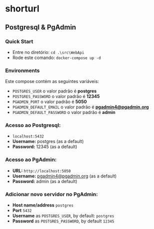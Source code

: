 # shorturl

## Postgresql & PgAdmin

### Quick Start
* Entre no diretório:  `cd .\src\WebApi`
* Rode este comando: `docker-compose up -d`


### Environments
Este compose contém as seguintes variáveis:

* `POSTGRES_USER` o valor padrão é **postgres**
* `POSTGRES_PASSWORD` o valor padrão é **12345**
* `PGADMIN_PORT` o valor padrão é **5050**
* `PGADMIN_DEFAULT_EMAIL` o valor padrão é **pgadmin4@pgadmin.org**
* `PGADMIN_DEFAULT_PASSWORD` o valor padrão é **admin**

### Acesso ao Postgresql:
* `localhost:5432`
* **Username:** postgres (as a default)
* **Password:** 12345 (as a default)

### Acesso ao PgAdmin:
* **URL:** `http://localhost:5050`
* **Username:** pgadmin4@pgadmin.org (as a default)
* **Password:** admin (as a default)

### Adicionar novo servidor no PgAdmin:
* **Host name/address** `postgres`
* **Port** `5432`
* **Username** as `POSTGRES_USER`, by default: `postgres`
* **Password** as `POSTGRES_PASSWORD`, by default `12345`